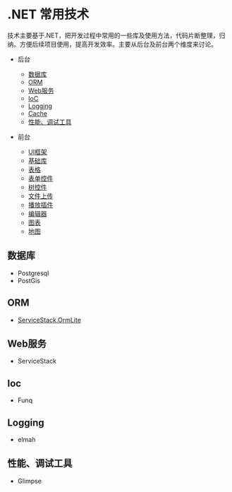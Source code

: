 # .NET 常用技术技术主要基于.NET，把开发过程中常用的一些库及使用方法，代码片断整理，归纳。方便后续项目使用，提高开发效率。主要从后台及前台两个维度来讨论。* 后台  * [数据库](#db)  * [ORM](#orm)  * [Web服务](#webservice)  * [IoC](#Ioc)  * [Logging](#Logging)  * [Cache](#Cache)  * [性能、调试工具](#profile)* 前台  * [UI框架](#ui)  * [基础库](#base)  * [表格](#table)  * [表单控件](#form)  * [树控件](#tree)  * [文件上传](#upload)  * [播放插件](#player)  * [编辑器](#editor)  * [图表](#chart)  * [地图](#map)<h2 id="db">数据库</h2>* Postgresql* PostGis<h2 id="orm">ORM</h2>* [ServiceStack.OrmLite](orm/ormlite.md)<h2 id="webservice">Web服务</h2>* ServiceStack## Ioc* Funq## Logging* elmah<h2 id="profile">性能、调试工具</h2>* Glimpse